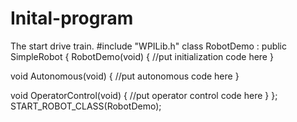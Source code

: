 # Inital-program
The start drive train.
#include "WPILib.h"
class RobotDemo : public SimpleRobot
{
   RobotDemo(void)
   {
      //put initialization code here
   }
 
   void Autonomous(void)
   {
     //put autonomous code here
   }
 
   void OperatorControl(void)
   {
     //put operator control code here
   }
};
START_ROBOT_CLASS(RobotDemo);
